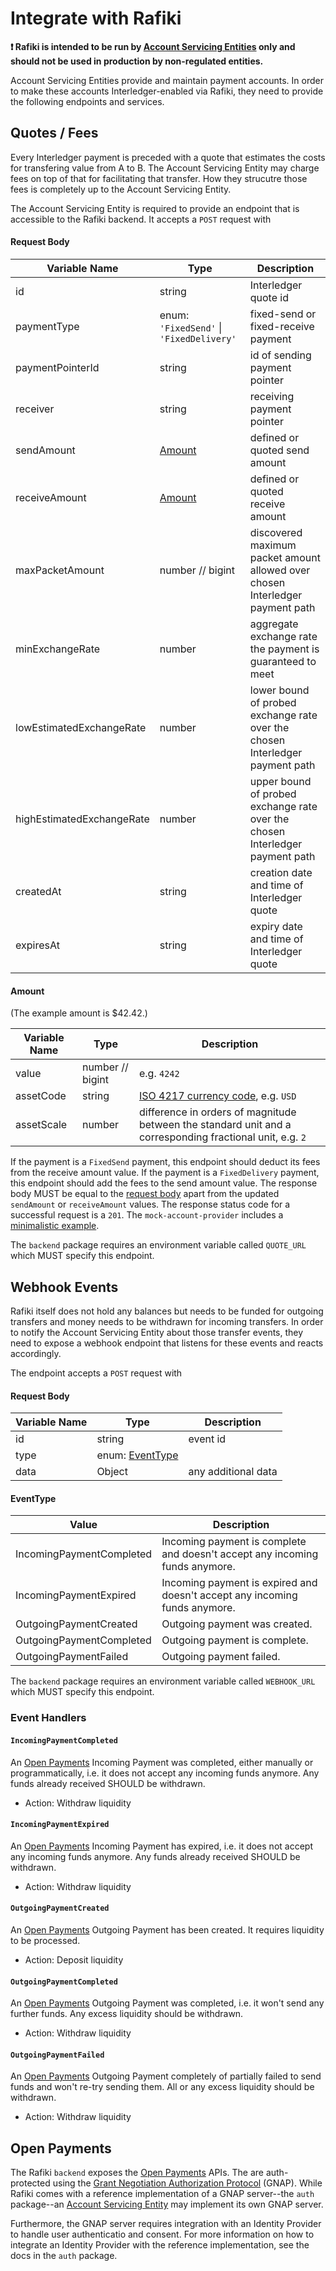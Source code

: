 # Integrate with Rafiki

**❗ Rafiki is intended to be run by [Account Servicing Entities](./glossary.md#account-servicing-entity) only and should not be used in production by non-regulated entities.**

Account Servicing Entities provide and maintain payment accounts. In order to make these accounts Interledger-enabled via Rafiki, they need to provide the following endpoints and services.

## Quotes / Fees

Every Interledger payment is preceded with a quote that estimates the costs for transfering value from A to B. The Account Servicing Entity may charge fees on top of that for facilitating that transfer. How they strucutre those fees is completely up to the Account Servicing Entity.

The Account Servicing Entity is required to provide an endpoint that is accessible to the Rafiki backend. It accepts a `POST` request with

#### Request Body

| Variable Name             | Type                                     | Description                                                                   |
| ------------------------- | ---------------------------------------- | ----------------------------------------------------------------------------- |
| id                        | string                                   | Interledger quote id                                                          |
| paymentType               | enum: `'FixedSend'` \| `'FixedDelivery'` | fixed-send or fixed-receive payment                                           |
| paymentPointerId          | string                                   | id of sending payment pointer                                                 |
| receiver                  | string                                   | receiving payment pointer                                                     |
| sendAmount                | [Amount](#amount)                        | defined or quoted send amount                                                 |
| receiveAmount             | [Amount](#amount)                        | defined or quoted receive amount                                              |
| maxPacketAmount           | number // bigint                         | discovered maximum packet amount allowed over chosen Interledger payment path |
| minExchangeRate           | number                                   | aggregate exchange rate the payment is guaranteed to meet                     |
| lowEstimatedExchangeRate  | number                                   | lower bound of probed exchange rate over the chosen Interledger payment path  |
| highEstimatedExchangeRate | number                                   | upper bound of probed exchange rate over the chosen Interledger payment path  |
| createdAt                 | string                                   | creation date and time of Interledger quote                                   |
| expiresAt                 | string                                   | expiry date and time of Interledger quote                                     |

#### Amount

(The example amount is $42.42.)

| Variable Name | Type             | Description                                                                                               |
| ------------- | ---------------- | --------------------------------------------------------------------------------------------------------- |
| value         | number // bigint | e.g. `4242`                                                                                               |
| assetCode     | string           | [ISO 4217 currency code](https://en.wikipedia.org/wiki/ISO_4217), e.g. `USD`                              |
| assetScale    | number           | difference in orders of magnitude between the standard unit and a corresponding fractional unit, e.g. `2` |

If the payment is a `FixedSend` payment, this endpoint should deduct its fees from the receive amount value. If the payment is a `FixedDelivery` payment, this endpoint should add the fees to the send amount value. The response body MUST be equal to the [request body](#request-body) apart from the updated `sendAmount` or `receiveAmount` values. The response status code for a successful request is a `201`. The `mock-account-provider` includes a [minimalistic example](../packages/mock-account-provider/app/routes/quotes.ts).

The `backend` package requires an environment variable called `QUOTE_URL` which MUST specify this endpoint.

## Webhook Events

Rafiki itself does not hold any balances but needs to be funded for outgoing transfers and money needs to be withdrawn for incoming transfers. In order to notify the Account Servicing Entity about those transfer events, they need to expose a webhook endpoint that listens for these events and reacts accordingly.

The endpoint accepts a `POST` request with

#### Request Body

| Variable Name | Type                          | Description         |
| ------------- | ----------------------------- | ------------------- |
| id            | string                        | event id            |
| type          | enum: [EventType](#eventtype) |
| data          | Object                        | any additional data |

#### EventType

| Value                    | Description                                                                 |
| ------------------------ | --------------------------------------------------------------------------- |
| IncomingPaymentCompleted | Incoming payment is complete and doesn't accept any incoming funds anymore. |
| IncomingPaymentExpired   | Incoming payment is expired and doesn't accept any incoming funds anymore.  |
| OutgoingPaymentCreated   | Outgoing payment was created.                                               |
| OutgoingPaymentCompleted | Outgoing payment is complete.                                               |
| OutgoingPaymentFailed    | Outgoing payment failed.                                                    |

The `backend` package requires an environment variable called `WEBHOOK_URL` which MUST specify this endpoint.

### Event Handlers

#### `IncomingPaymentCompleted`

An [Open Payments](./glossary#open-payments) Incoming Payment was completed, either manually or programmatically, i.e. it does not accept any incoming funds anymore. Any funds already received SHOULD be withdrawn.

- Action: Withdraw liquidity

#### `IncomingPaymentExpired`

An [Open Payments](./glossary#open-payments) Incoming Payment has expired, i.e. it does not accept any incoming funds anymore. Any funds already received SHOULD be withdrawn.

- Action: Withdraw liquidity

#### `OutgoingPaymentCreated`

An [Open Payments](./glossary#open-payments) Outgoing Payment has been created. It requires liquidity to be processed.

- Action: Deposit liquidity

#### `OutgoingPaymentCompleted`

An [Open Payments](./glossary#open-payments) Outgoing Payment was completed, i.e. it won't send any further funds. Any excess liquidity should be withdrawn.

- Action: Withdraw liquidity

#### `OutgoingPaymentFailed`

An [Open Payments](./glossary#open-payments) Outgoing Payment completely of partially failed to send funds and won't re-try sending them. All or any excess liquidity should be withdrawn.

- Action: Withdraw liquidity

## Open Payments

The Rafiki `backend` exposes the [Open Payments](./glossary#open-payments) APIs. The are auth-protected using the [Grant Negotiation Authorization Protocol](./glossary#grant-negotiation-authorization-protocol) (GNAP). While Rafiki comes with a reference implementation of a GNAP server--the `auth` package--an [Account Servicing Entity](./glossary#account-servicing-entity) may implement its own GNAP server.

Furthermore, the GNAP server requires integration with an Identity Provider to handle user authenticatio and consent. For more information on how to integrate an Identity Provider with the reference implementation, see the docs in the `auth` package.
